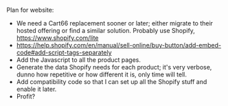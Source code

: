Plan for website:

*   We need a Cart66 replacement sooner or later; either migrate to their hosted
    offering or find a similar solution.  Probably use Shopify,
    https://www.shopify.com/lite
*   https://help.shopify.com/en/manual/sell-online/buy-button/add-embed-code#add-script-tags-separately
*   Add the Javascript to all the product pages.
*   Generate the data Shopify needs for each product; it's very verbose, dunno
    how repetitive or how different it is, only time will tell.
*   Add compatibility code so that I can set up all the Shopify stuff and enable
    it later.
*   Profit?
